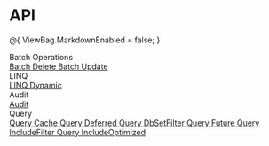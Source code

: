 # API

@{
    ViewBag.MarkdownEnabled = false;
}
<div class="row">
    <div class="col">
        <div class="card card-z">
            <div class="card-header">Batch Operations</div>
            <div class="card-body">
                <a class="navbar-brand" href="{{ site.github.url }}/batch-delete">
                    Batch Delete
                </a>
                <a class="navbar-brand" href="{{ site.github.url }}/batch-update">
                    Batch Update
                </a>
            </div>
        </div>
    </div>
    <div class="col">
        <div class="card card-z">
            <div class="card-header">LINQ</div>
            <div class="card-body">
                <a class="navbar-brand" href="{{ site.github.url }}/linq-dynamic">
                    LINQ Dynamic
                </a>
            </div>
        </div>
    </div>
    <div class="col">
        <div class="card  card-z">
            <div class="card-header">Audit</div>
            <div class="card-body">
                <a class="navbar-brand" href="{{ site.github.url }}/audit">
                    Audit
                </a>
            </div>
        </div>
    </div>
    <div class="col">
        <div class="card card-z">
            <div class="card-header">Query</div>
            <div class="card-body">
                <a class="navbar-brand" href="{{ site.github.url }}/query-cache">
                    Query Cache
                </a>
                <a class="navbar-brand" href="{{ site.github.url }}/query-deferred">
                    Query Deferred
                </a>
                <a class="navbar-brand" href="{{ site.github.url }}/query-db-set-filter">
                    Query DbSetFilter
                </a>
                <a class="navbar-brand" href="{{ site.github.url }}/query-future">
                    Query Future
                </a>
                <a class="navbar-brand" href="{{ site.github.url }}/query-include-filter">
                    Query IncludeFilter
                </a>
                <a class="navbar-brand" href="{{ site.github.url }}/query-include-optimized">
                    Query IncludeOptimized
                </a>
            </div>
        </div>
    </div>
</div>